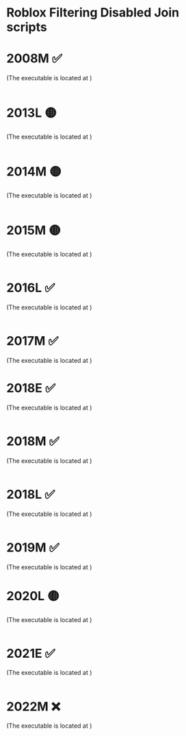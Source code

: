 # Roblox Filtering Disabled Join scripts


# 2008M ✅
(The executable is located at )
```

```
# 2013L 🟡
(The executable is located at )
```

```
# 2014M 🟡
(The executable is located at )
```

```
# 2015M 🟡
(The executable is located at )
```

```

# 2016L ✅
(The executable is located at )
```

```

# 2017M ✅
(The executable is located at )

# 2018E ✅
(The executable is located at )
```

```
# 2018M ✅
(The executable is located at )
```

```
# 2018L ✅
(The executable is located at )
```

```

# 2019M ✅
(The executable is located at )



# 2020L 🟡
(The executable is located at )
```

```

# 2021E ✅
(The executable is located at )
```

```
# 2022M ❌
(The executable is located at )
```

```
